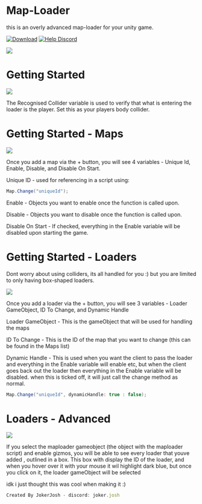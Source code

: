 # Map-Loader
this is an overly advanced map-loader for your unity game.

[![Download](https://img.shields.io/badge/Download-blue.svg)](https://github.com/JokerJosh0/Map-Loader/releases)
[![Help Discord](https://img.shields.io/badge/Download-blue.svg)](https://discord.gg/VnjNfXYN4M)

![](https://github.com/JokerJosh0/Map-Loader/assets/137851579/5916e24d-8107-4e27-a63d-dbd5f65c11b1)


# Getting Started

![](https://github.com/JokerJosh0/Map-Loader/assets/137851579/03f7f3c7-bfff-4d21-80ad-126e120b56d4)

The Recognised Collider variable is used to verify that what is entering the loader is the player.
Set this as your players body collider.


# Getting Started - Maps

![](https://github.com/JokerJosh0/Map-Loader/assets/137851579/eba770cb-50ad-4eb4-bbca-79277a2435ff)

Once you add a map via the + button, you will see 4 variables - Unique Id, Enable, Disable, and Disable On Start. 

Unique ID - used for referencing in a script using:
```cs
Map.Change("uniqueId");
```
Enable - Objects you want to enable once the function is called upon.

Disable - Objects you want to disable once the function is called upon.

Disable On Start - If checked, everything in the Enable variable will be disabled upon starting the game.

# Getting Started - Loaders

Dont worry about using colliders, its all handled for you :) but you are limited to only having box-shaped loaders.

![](https://github.com/JokerJosh0/Map-Loader/assets/137851579/41b7c1ad-c697-4529-a60d-8ccbda88f981)

Once you add a loader via the + button, you will see 3 variables - Loader GameObject, ID To Change, and Dynamic Handle

Loader GameObject - This is the gameObject that will be used for handling the maps

ID To Change - This is the ID of the map that you want to change  (this can be found in the Maps list)

Dynamic Handle - This is used when you want the client to pass the loader and everything in the Enable variable will enable etc, but when the client goes back out the loader then everything in the Enable variable will be disabled. when this is ticked off, it will just call the change method as normal.
```cs
Map.Change("uniqueId", dynamicHandle: true : false);
```

# Loaders - Advanced

![](https://github.com/JokerJosh0/Map-Loader/assets/137851579/7e3bc07f-e4e4-4482-9cce-17ec7f54e23c)


If you select the maploader gameobject (the object with the maploader script) and enable gizmos, you will be able to see every loader that youve added , outlined in a box. This box with display the ID of the loader, and when you hover over it with your mouse it wil highlight dark blue, but once you click on it, the loader gameObject will be selected

idk i just thought this was cool when making it :)



```js
Created By JokerJosh - discord: joker.josh
```
